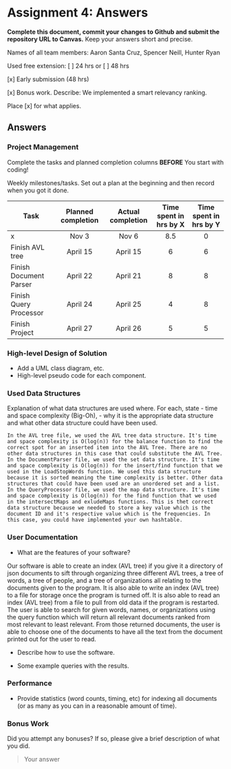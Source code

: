 # Assignment 4: Answers

**Complete this document, commit your changes to Github and submit the repository URL to Canvas.** Keep your answers short and precise.

Names of all team members: Aaron Santa Cruz, Spencer Neill, Hunter Ryan




Used free extension: [ ] 24 hrs or [ ] 48 hrs

[x] Early submission (48 hrs)

[x] Bonus work. Describe: We implemented a smart relevancy ranking.

Place [x] for what applies.


## Answers

### Project Management

Complete the tasks and planned completion columns **BEFORE** You start with 
coding!


Weekly milestones/tasks. Set out a plan at the beginning and then record when you got it done.

| Task        | Planned completion | Actual completion | Time spent in hrs by X | Time spent in hrs by Y |
| ----------- | :-----------------:| :---------------: | :--------------------: | :--------------------: |
| x           | Nov 3              | Nov 6             | 8.5                    | 0                      |
| Finish AVL tree           | April 15               | April 15             | 6                     | 6                      |
| Finish Document Parser    | April 22               | April 21             | 8                     | 8                      |
| Finish Query Processor    | April 24               | April 25             | 4                     | 8                      |
| Finish Project            | April 27               | April 26             | 5                     | 5                      |

### High-level Design of Solution

- Add a UML class diagram, etc.
- High-level pseudo code for each component.


### Used Data Structures
Explanation of what data structures are used where. For each, state
    - time and space complexity (Big-Oh),
    - why it is the appropriate data structure and what other data structure could have been used.

    In the AVL tree file, we used the AVL tree data structure. It's time and space complexity is O(log(n)) for the balance function to find the correct spot for an inserted item into the AVL Tree. There are no other data structures in this case that could substitute the AVL Tree.
    In the DocumentParser file, we used the set data structure. It's time and space complexity is O(log(n)) for the insert/find function that we used in the LoadStopWords function. We used this data structure because it is sorted meaning the time complexity is better. Other data structures that could have been used are an unordered set and a list.
    In the QueryProcessor file, we used the map data structure. It's time and space complexity is O(log(n)) for the find function that we used in the intersectMaps and exludeMaps functions. This is thet correct data structure because we needed to store a key value which is the document ID and it's respective value which is the frequencies. In this case, you could have implemented your own hashtable.

### User Documentation
- What are the features of your software?

Our software is able to create an index (AVL tree) if you give it a directory of json documents to sift through organizing three different AVL trees, a tree of words, a tree of people, and a tree of organizations all relating to the documents given to the program.
It is also able to write an index (AVL tree) to a file for storage once the program is turned off.
It is also able to read an index (AVL tree) from a file to pull from old data if the program is restarted.
The user is able to search for given words, names, or organizations using the query function which will return all relevant documents ranked from most relevant to least relevant.
From those returned documents, the user is able to choose one of the documents to have all the text from the document printed out for the user to read.

- Describe how to use the software.



- Some example queries with the results.




### Performance
- Provide statistics (word counts, timing, etc) for indexing all documents (or as many as you can in a reasonable amount of time).

### Bonus Work
Did you attempt any bonuses? If so, please give a brief description of what you did.

   > Your answer
